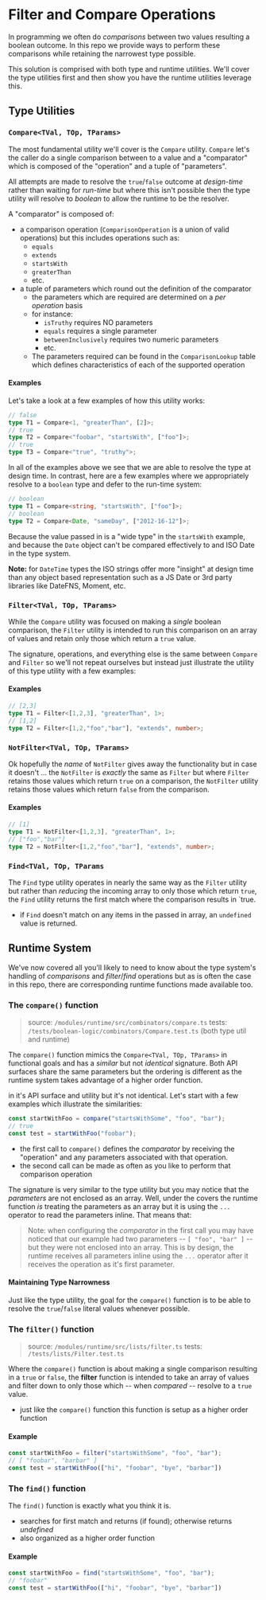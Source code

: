 # Filter and Compare Operations

In programming we often do _comparisons_ between two values resulting a boolean outcome. In this repo we provide ways to perform these comparisons while retaining the narrowest type possible.

This solution is comprised with both type and runtime utilities. We'll cover the type utilities first and then show you have the runtime utilities leverage this.

## Type Utilities

### `Compare<TVal, TOp, TParams>`

The most fundamental utility we'll cover is the `Compare` utility. `Compare` let's the caller do a single comparison between to a value and a "comparator" which is composed of the "operation" and a tuple of "parameters".

All attempts are made to resolve the `true`/`false` outcome at _design-time_ rather than waiting for _run-time_ but where this isn't possible then the type utility will resolve to _boolean_ to allow the runtime to be the resolver.

A "comparator" is composed of:

- a comparison operation (`ComparisonOperation` is a union of valid operations) but this includes operations such as:
  - `equals`
  - `extends`
  - `startsWith`
  - `greaterThan`
  - etc.
- a tuple of parameters which round out the definition of the comparator
  - the parameters which are required are determined on a _per operation_ basis
  - for instance:
    - `isTruthy` requires NO parameters
    - `equals` requires a single parameter
    - `betweenInclusively` requires two numeric parameters
    - etc.
  - The parameters required can be found in the `ComparisonLookup` table which defines characteristics of each of the supported operation

#### Examples

Let's take a look at a few examples of how this utility works:

```ts
// false
type T1 = Compare<1, "greaterThan", [2]>;
// true
type T2 = Compare<"foobar", "startsWith", ["foo"]>;
// true
type T3 = Compare<"true", "truthy">;
```

In all of the examples above we see that we are able to resolve the type at design time. In contrast, here are a few examples where we appropriately resolve to a `boolean` type and defer to the run-time system:

```ts
// boolean
type T1 = Compare<string, "startsWith", ["foo"]>;
// boolean
type T2 = Compare<Date, "sameDay", ["2012-16-12"]>;
```

Because the value passed in is a "wide type" in the `startsWith` example, and because the `Date` object can't be compared effectively to and ISO Date in the type system.

**Note:** for `DateTime` types the ISO strings offer more "insight" at design time than any object based representation such as a JS Date or 3rd party libraries like DateFNS, Moment, etc.


### `Filter<TVal, TOp, TParams>`

While the `Compare` utility was focused on making a _single_ boolean comparison, the `Filter` utility is intended to run this comparison on an array of values and retain only those which return a `true` value.

The signature, operations, and everything else is the same between `Compare` and `Filter` so we'll not repeat ourselves but instead just illustrate the utility of this type utility with a few examples:

#### Examples

```ts
// [2,3]
type T1 = Filter<[1,2,3], "greaterThan", 1>;
// [1,2]
type T2 = Filter<[1,2,"foo","bar"], "extends", number>;
```

### `NotFilter<TVal, TOp, TParams>`

Ok hopefully the _name_ of `NotFilter` gives away the functionality but in case it doesn't ... the `NotFilter` is _exactly_ the same as `Filter` but where `Filter` retains those values which return `true` on a comparison, the `NotFilter` utility retains those values which return `false` from the comparison.

#### Examples

```ts
// [1]
type T1 = NotFilter<[1,2,3], "greaterThan", 1>;
// ["foo","bar"]
type T2 = NotFilter<[1,2,"foo","bar"], "extends", number>;
```

### `Find<TVal, TOp, TParams`

The `Find` type utility operates in nearly the same way as the `Filter` utility but rather than _reducing_ the incoming array to only those which return `true`, the `Find` utility returns the first match where the comparison results in `true.

- if `Find` doesn't match on any items in the passed in array, an `undefined` value is returned.

## Runtime System

We've now covered all you'll likely to need to know about the type system's handling of _comparisons_ and _filter_/_find_  operations but as is often the case in this repo, there are corresponding runtime functions made available too.

### The `compare()` function

> source: `/modules/runtime/src/combinators/compare.ts`
> tests: `/tests/boolean-logic/combinators/Compare.test.ts` (both type util and runtime)

The `compare()` function mimics the `Compare<TVal, TOp, TParams>` in functional goals and has a _similar_ but not _identical_ signature. Both API surfaces share the same parameters but the ordering is different as the runtime system takes advantage of a higher order function.

in it's API surface and utility but it's not identical. Let's start with a few examples which illustrate the similarities:

```ts
const startWithFoo = compare("startsWithSome", "foo", "bar");
// true
const test = startWithFoo("foobar");
```

- the first call to `compare()` defines the _comparator_ by receiving the "operation" and any parameters associated with that operation.
- the second call can be made as often as you like to perform that comparison operation

The signature is very similar to the type utility but you may notice that the _parameters_ are not enclosed as an array. Well, under the covers the runtime function _is_ treating the parameters as an array but it is using the `...` operator to read the parameters inline. That means that:

> Note: when configuring the _comparator_ in the first call you may have noticed that our example had two parameters -- `[ "foo", "bar" ]` -- but they were not enclosed into an array. This is by design, the runtime receives all parameters inline using the `...` operator after it receives the operation as it's first parameter.

#### Maintaining Type Narrowness

Just like the type utility, the goal for the `compare()` function is to be able to resolve the `true`/`false` literal values whenever possible.

### The `filter()` function

> source: `/modules/runtime/src/lists/filter.ts`
> tests: `/tests/lists/Filter.test.ts`

Where the `compare()` function is about making a single comparison resulting in a `true` or `false`, the **filter** function is intended to take an array of values and filter down to only those which -- when _compared_ -- resolve to a `true` value.

- just like the `compare()` function this function is setup as a higher order function

#### Example

```ts
const startWithFoo = filter("startsWithSome", "foo", "bar");
// [ "foobar", "barbar" ]
const test = startWithFoo(["hi", "foobar", "bye", "barbar"])
```

### The `find()` function

The `find()` function is exactly what you think it is.

- searches for first match and returns (if found); otherwise returns _undefined_
- also organized as a higher order function

#### Example

```ts
const startWithFoo = find("startsWithSome", "foo", "bar");
// "foobar"
const test = startWithFoo(["hi", "foobar", "bye", "barbar"])
```

